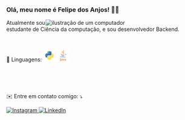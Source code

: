  


### Olá, meu nome é Felipe dos Anjos! 👋🏽

<img src="https://raw.githubusercontent.com/MicaelliMedeiros/micaellimedeiros/master/image/computer-illustration.png" alt="ilustração de um computador" min-width="400px" max-width="400px" width="400px" align="right">

<p align="left"> 
    Atualmente sou estudante de Ciência da computação, e sou desenvolvedor Backend.
</p>
</br>
<p align="left">
  🔨 Linguagens: 
<code><img height="32" src="https://raw.githubusercontent.com/github/explore/80688e429a7d4ef2fca1e82350fe8e3517d3494d/topics/python/python.png" alt="Python"/></code>
<code><img height="32" src="https://raw.githubusercontent.com/github/explore/80688e429a7d4ef2fca1e82350fe8e3517d3494d/topics/java/java.png" alt="Javascript"/></code>
</p> 
</br>
</br>
</br>
<p align="left">
  ✉️ Entre em contato comigo: ⤵️
</p>
<p>
  <a href="#" title="Instagram">
  <img src="https://img.shields.io/badge/-Instagram-DF0174?style=flat-square&labelColor=DF0174&logo=instagram&logoColor=white&link=https://www.instagram.com/feh.xqzz/" alt="Instagram"/>
  </a>
  <a href="#" title="LinkedIn">
  <img src="https://img.shields.io/badge/-Linkedin-0e76a8?style=flat-square&logo=Linkedin&logoColor=white & link=https://www.linkedin.com/in/dosanjos-felipe/"alt="LinkedIn"/>
  </a>
</p>

